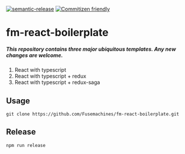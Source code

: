 [![semantic-release](https://img.shields.io/badge/%20%20%F0%9F%93%A6%F0%9F%9A%80-semantic--release-e10079.svg)](https://github.com/semantic-release/semantic-release) [![Commitizen friendly](https://img.shields.io/badge/commitizen-friendly-brightgreen.svg)](http://commitizen.github.io/cz-cli/)
# fm-react-boilerplate
##### This repository contains three major ubiquitous templates. Any new changes are welcome.
1. React with typescript
2. React with typescript + redux
3. React with typescript + redux-saga

## Usage

    git clone https://github.com/Fusemachines/fm-react-boilerplate.git

## Release
`npm run release`




